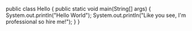 public class Hello {
    public static void main(String[] args) {
        System.out.println("Hello World");
        System.out.println("Like you see, I'm professional so hire me!");
    }
}

